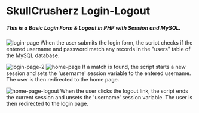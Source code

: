 # SkullCrusherz Login-Logout
##### This is a Basic Login Form &amp; Logout in PHP with Session and MySQL. 

![login-page](https://user-images.githubusercontent.com/95178829/211765415-0c851b83-8256-4c0a-93ee-95d112673123.png)
When the user submits the login form, the script checks if the entered username and password match any records in the "users" table of the MySQL database. 

![login-page-2](https://user-images.githubusercontent.com/95178829/211767717-f5590c69-e37d-4104-b9a9-4ce0d3397d78.png)
![home-page](https://user-images.githubusercontent.com/95178829/211767795-4daebf42-aacb-40cb-8b72-040b6c2cf3de.png)
If a match is found, the script starts a new session and sets the 'username' session variable to the entered username. The user is then redirected to the home page.

![home-page-logout](https://user-images.githubusercontent.com/95178829/211769189-c95854dd-b6e8-4e51-96a1-61a53303403c.png)
When the user clicks the logout link, the script ends the current session and unsets the 'username' session variable. The user is then redirected to the login page.
